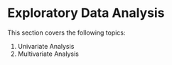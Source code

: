 # Exploratory Data Analysis

This section covers the following topics:
1. Univariate Analysis
2. Multivariate Analysis
